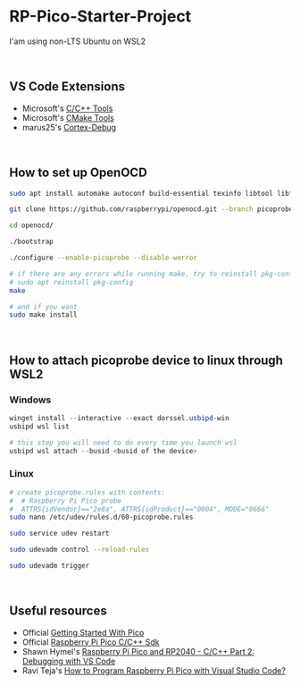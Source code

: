 # RP-Pico-Starter-Project

I'am using non-LTS Ubuntu on WSL2

&nbsp;

## VS Code Extensions

- Microsoft's [C/C++ Tools](https://marketplace.visualstudio.com/items?itemName=ms-vscode.cpptools)
- Microsoft's [CMake Tools](https://marketplace.visualstudio.com/items?itemName=ms-vscode.cmake-tools)
- marus25's [Cortex-Debug](https://marketplace.visualstudio.com/items?itemName=marus25.cortex-debug)

&nbsp;

## How to set up OpenOCD



```sh
sudo apt install automake autoconf build-essential texinfo libtool libftdi-dev libusb-1.0-0-dev

git clone https://github.com/raspberrypi/openocd.git --branch picoprobe --depth=1 --no-single-branch

cd openocd/

./bootstrap

./configure --enable-picoprobe --disable-werror

# if there are any errors while running make, try to reinstall pkg-config
# sudo apt reinstall pkg-config
make

# and if you want
sudo make install
```

&nbsp;

## How to attach picoprobe device to linux through WSL2

### Windows

```powershell
winget install --interactive --exact dorssel.usbipd-win
usbipd wsl list

# this step you will need to do every time you launch wsl
usbipd wsl attach --busid <busid of the device>
```

### Linux

```sh
# create picoprobe.rules with contents: 
#  # Raspberry Pi Pico probe
#  ATTRS{idVendor}=="2e8a", ATTRS{idProduct}=="0004", MODE="0666"
sudo nano /etc/udev/rules.d/60-picoprobe.rules

sudo service udev restart

sudo udevadm control --reload-rules

sudo udevadm trigger
```

&nbsp;

## Useful resources

- Official [Getting Started With Pico](https://datasheets.raspberrypi.com/pico/getting-started-with-pico.pdf)
- Official [Raspberry Pi Pico C/C++ Sdk](https://datasheets.raspberrypi.com/pico/raspberry-pi-pico-c-sdk.pdf)
- Shawn Hymel's [Raspberry Pi Pico and RP2040 - C/C++ Part 2: Debugging with VS Code](https://www.digikey.be/en/maker/projects/raspberry-pi-pico-and-rp2040-cc-part-2-debugging-with-vs-code/470abc7efb07432b82c95f6f67f184c0)
- Ravi Teja's [How to Program Raspberry Pi Pico with Visual Studio Code?](https://www.electronicshub.org/program-raspberry-pi-pico-with-visual-studio-code/)
